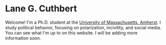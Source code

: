 # Lane G. Cuthbert
Welcome! I'm a Ph.D. student at the [University of Massachusetts, Amherst](https://polsci.umass.edu/). I study political behavior, focusing on polarization, incivility, and social media. You can see what I'm up to on this website. I will be adding more information soon.
